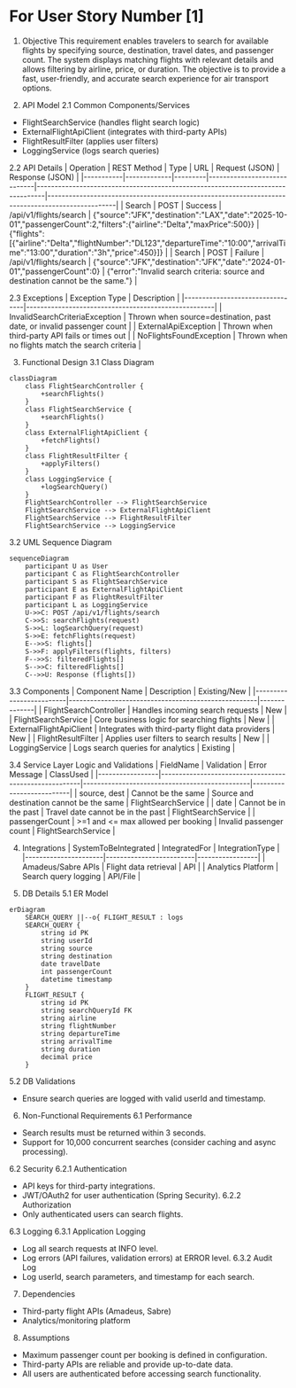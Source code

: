 # For User Story Number [1]

1. Objective
This requirement enables travelers to search for available flights by specifying source, destination, travel dates, and passenger count. The system displays matching flights with relevant details and allows filtering by airline, price, or duration. The objective is to provide a fast, user-friendly, and accurate search experience for air transport options.

2. API Model
2.1 Common Components/Services
- FlightSearchService (handles flight search logic)
- ExternalFlightApiClient (integrates with third-party APIs)
- FlightResultFilter (applies user filters)
- LoggingService (logs search queries)

2.2 API Details
| Operation | REST Method | Type    | URL                         | Request (JSON)                                                                 | Response (JSON)                                                                                 |
|-----------|-------------|---------|-----------------------------|--------------------------------------------------------------------------------|-------------------------------------------------------------------------------------------------|
| Search    | POST        | Success | /api/v1/flights/search      | {"source":"JFK","destination":"LAX","date":"2025-10-01","passengerCount":2,"filters":{"airline":"Delta","maxPrice":500}} | {"flights":[{"airline":"Delta","flightNumber":"DL123","departureTime":"10:00","arrivalTime":"13:00","duration":"3h","price":450}]} |
| Search    | POST        | Failure | /api/v1/flights/search      | {"source":"JFK","destination":"JFK","date":"2024-01-01","passengerCount":0}           | {"error":"Invalid search criteria: source and destination cannot be the same."}               |

2.3 Exceptions
| Exception Type                  | Description                                         |
|---------------------------------|-----------------------------------------------------|
| InvalidSearchCriteriaException  | Thrown when source=destination, past date, or invalid passenger count |
| ExternalApiException            | Thrown when third-party API fails or times out       |
| NoFlightsFoundException         | Thrown when no flights match the search criteria     |

3. Functional Design
3.1 Class Diagram
```mermaid
classDiagram
    class FlightSearchController {
        +searchFlights()
    }
    class FlightSearchService {
        +searchFlights()
    }
    class ExternalFlightApiClient {
        +fetchFlights()
    }
    class FlightResultFilter {
        +applyFilters()
    }
    class LoggingService {
        +logSearchQuery()
    }
    FlightSearchController --> FlightSearchService
    FlightSearchService --> ExternalFlightApiClient
    FlightSearchService --> FlightResultFilter
    FlightSearchService --> LoggingService
```

3.2 UML Sequence Diagram
```mermaid
sequenceDiagram
    participant U as User
    participant C as FlightSearchController
    participant S as FlightSearchService
    participant E as ExternalFlightApiClient
    participant F as FlightResultFilter
    participant L as LoggingService
    U->>C: POST /api/v1/flights/search
    C->>S: searchFlights(request)
    S->>L: logSearchQuery(request)
    S->>E: fetchFlights(request)
    E-->>S: flights[]
    S->>F: applyFilters(flights, filters)
    F-->>S: filteredFlights[]
    S-->>C: filteredFlights[]
    C-->>U: Response (flights[])
```

3.3 Components
| Component Name           | Description                                         | Existing/New |
|-------------------------|-----------------------------------------------------|--------------|
| FlightSearchController  | Handles incoming search requests                    | New          |
| FlightSearchService     | Core business logic for searching flights           | New          |
| ExternalFlightApiClient | Integrates with third-party flight data providers   | New          |
| FlightResultFilter      | Applies user filters to search results              | New          |
| LoggingService          | Logs search queries for analytics                   | Existing     |

3.4 Service Layer Logic and Validations
| FieldName       | Validation                                             | Error Message                                 | ClassUsed                |
|-----------------|-------------------------------------------------------|-----------------------------------------------|--------------------------|
| source, dest    | Cannot be the same                                    | Source and destination cannot be the same     | FlightSearchService      |
| date            | Cannot be in the past                                 | Travel date cannot be in the past             | FlightSearchService      |
| passengerCount  | >=1 and <= max allowed per booking                    | Invalid passenger count                       | FlightSearchService      |

4. Integrations
| SystemToBeIntegrated | IntegratedFor            | IntegrationType |
|----------------------|-------------------------|-----------------|
| Amadeus/Sabre APIs   | Flight data retrieval   | API             |
| Analytics Platform   | Search query logging    | API/File        |

5. DB Details
5.1 ER Model
```mermaid
erDiagram
    SEARCH_QUERY ||--o{ FLIGHT_RESULT : logs
    SEARCH_QUERY {
        string id PK
        string userId
        string source
        string destination
        date travelDate
        int passengerCount
        datetime timestamp
    }
    FLIGHT_RESULT {
        string id PK
        string searchQueryId FK
        string airline
        string flightNumber
        string departureTime
        string arrivalTime
        string duration
        decimal price
    }
```

5.2 DB Validations
- Ensure search queries are logged with valid userId and timestamp.

6. Non-Functional Requirements
6.1 Performance
- Search results must be returned within 3 seconds.
- Support for 10,000 concurrent searches (consider caching and async processing).

6.2 Security
6.2.1 Authentication
- API keys for third-party integrations.
- JWT/OAuth2 for user authentication (Spring Security).
6.2.2 Authorization
- Only authenticated users can search flights.

6.3 Logging
6.3.1 Application Logging
- Log all search requests at INFO level.
- Log errors (API failures, validation errors) at ERROR level.
6.3.2 Audit Log
- Log userId, search parameters, and timestamp for each search.

7. Dependencies
- Third-party flight APIs (Amadeus, Sabre)
- Analytics/monitoring platform

8. Assumptions
- Maximum passenger count per booking is defined in configuration.
- Third-party APIs are reliable and provide up-to-date data.
- All users are authenticated before accessing search functionality.